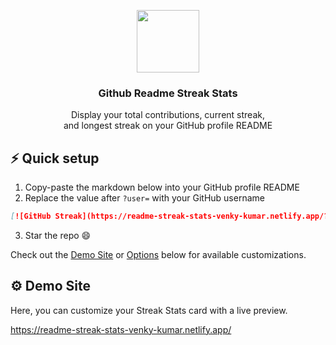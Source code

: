 <p align="center">
  <img src="https://i.imgur.com/GZHodUG.png" width="100px"/>
  <h3 align="center">Github Readme Streak Stats</h3>
</p>

<p align="center">
  Display your total contributions, current streak,
  <br/>
  and longest streak on your GitHub profile README
</p>

## ⚡ Quick setup

1. Copy-paste the markdown below into your GitHub profile README
2. Replace the value after `?user=` with your GitHub username

```md
[![GitHub Streak](https://readme-streak-stats-venky-kumar.netlify.app/?user=Nirzak)]
```

3. Star the repo 😄

Check out the [Demo Site](hhttps://readme-streak-stats-venky-kumar.netlify.app/) or [Options](/) below for available customizations.

## ⚙ Demo Site

Here, you can customize your Streak Stats card with a live preview.

<https://readme-streak-stats-venky-kumar.netlify.app/>
